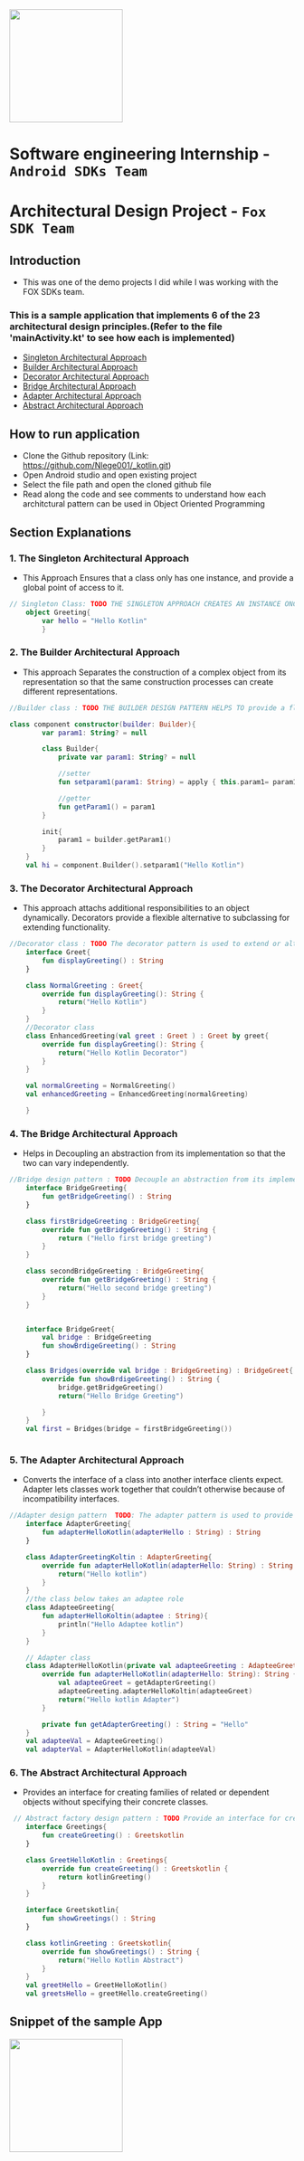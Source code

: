 <img src = https://github.com/Nlege001/_kotlin/blob/master/FOX_Logo-removebg-preview.png width = 200>

# Software engineering Internship - ```Android SDKs Team```

# Architectural Design Project - ```Fox SDK Team```
 



## Introduction
- This was one of the demo projects I did while I was working with the FOX SDKs team.

### This is a sample application that implements 6 of the 23 architectural design principles.(Refer to the file 'mainActivity.kt' to see how each is implemented)
   - [Singleton Architectural Approach](#1)
   - [Builder Architectural Approach](#2)
   - [Decorator Architectural Approach](#3)
   - [Bridge Architectural Approach](#4)
   - [Adapter Architectural Approach](#5)
   - [Abstract Architectural Approach](#6)
  

## How to run application
  - Clone the Github repository (Link: https://github.com/Nlege001/_kotlin.git)
  - Open Android studio and open existing project
  - Select the file path and open the cloned github file
  - Read along the code and see comments to understand how each architctural pattern can be used in Object Oriented Programming


## Section Explanations


### 1. The Singleton Architectural Approach

- This Approach Ensures that a class only has one instance, and provide a global point of access to it.

```Kotlin
// Singleton Class: TODO THE SINGLETON APPROACH CREATES AN INSTANCE ONCE AND GIVES THAT INSTANCE A GLOBAL SCOPE
    object Greeting{
        var hello = "Hello Kotlin"
        }
```

### 2. The Builder Architectural Approach
- This approach Separates the construction of a complex object from its representation so that the same construction processes can create different representations.

```Kotlin
//Builder class : TODO THE BUILDER DESIGN PATTERN HELPS TO provide a flexible solution to various object creation problems in object-oriented programming

class component constructor(builder: Builder){
        var param1: String? = null

        class Builder{
            private var param1: String? = null

            //setter
            fun setparam1(param1: String) = apply { this.param1= param1 }

            //getter
            fun getParam1() = param1
        }

        init{
            param1 = builder.getParam1()
        }
    }
    val hi = component.Builder().setparam1("Hello Kotlin")

```
### 3. The Decorator Architectural Approach
- This approach attachs additional responsibilities to an object dynamically. Decorators provide a flexible alternative to subclassing for extending functionality.
```Kotlin
//Decorator class : TODO The decorator pattern is used to extend or alter the functionality of objects at run-time by wrapping them in an object of a decorator class. This provides a flexible alternative to using inheritance to modify behaviour.
    interface Greet{
        fun displayGreeting() : String
    }

    class NormalGreeting : Greet{
        override fun displayGreeting(): String {
            return("Hello Kotlin")
        }
    }
    //Decorator class
    class EnhancedGreeting(val greet : Greet ) : Greet by greet{
        override fun displayGreeting(): String {
            return("Hello Kotlin Decorator")
        }
    }

    val normalGreeting = NormalGreeting()
    val enhancedGreeting = EnhancedGreeting(normalGreeting)

    }
```
### 4. The Bridge Architectural Approach
- Helps in Decoupling an abstraction from its implementation so that the two can vary independently.
```Kotlin
//Bridge design pattern : TODO Decouple an abstraction from its implementation so that the two can vary independently.
    interface BridgeGreeting{
        fun getBridgeGreeting() : String
    }

    class firstBridgeGreeting : BridgeGreeting{
        override fun getBridgeGreeting() : String {
            return ("Hello first bridge greeting")
        }
    }

    class secondBridgeGreeting : BridgeGreeting{
        override fun getBridgeGreeting() : String {
            return("Hello second bridge greeting")
        }
    }


    interface BridgeGreet{
        val bridge : BridgeGreeting
        fun showBrdigeGreeting() : String
    }

    class Bridges(override val bridge : BridgeGreeting) : BridgeGreet{
        override fun showBrdigeGreeting() : String {
            bridge.getBridgeGreeting()
            return("Hello Bridge Greeting")

        }
    }
    val first = Bridges(bridge = firstBridgeGreeting())



```
### 5. The Adapter Architectural Approach
- Converts the interface of a class into another interface clients expect. Adapter lets classes work together that couldn’t otherwise because of incompatibility interfaces.

```Kotlin
//Adapter design pattern  TODO: The adapter pattern is used to provide a link between two otherwise incompatible types by wrapping the "adaptee" with a class that supports the interface required by the client.
    interface AdapterGreeting{
        fun adapterHelloKotlin(adapterHello : String) : String
    }

    class AdapterGreetingKoltin : AdapterGreeting{
        override fun adapterHelloKotlin(adapterHello: String) : String {
            return("Hello kotlin")
        }
    }
    //the class below takes an adaptee role
    class AdapteeGreeting{
        fun adapterHelloKoltin(adaptee : String){
            println("Hello Adaptee kotlin")
        }
    }

    // Adapter class
    class AdapterHelloKotlin(private val adapteeGreeting : AdapteeGreeting) : AdapterGreeting{
        override fun adapterHelloKotlin(adapterHello: String): String {
            val adapteeGreet = getAdapterGreeting()
            adapteeGreeting.adapterHelloKoltin(adapteeGreet)
            return("Hello kotlin Adapter")
        }

        private fun getAdapterGreeting() : String = "Hello"
    }
    val adapteeVal = AdapteeGreeting()
    val adapterVal = AdapterHelloKotlin(adapteeVal)

```
### 6. The Abstract Architectural Approach
- Provides an interface for creating families of related or dependent objects without specifying their concrete classes.

```Kotlin
 // Abstract factory design pattern : TODO Provide an interface for creating families of related or dependent objects without specifying their concrete classes
    interface Greetings{
        fun createGreeting() : Greetskotlin
    }

    class GreetHelloKotlin : Greetings{
        override fun createGreeting() : Greetskotlin {
            return kotlinGreeting()
        }
    }

    interface Greetskotlin{
        fun showGreetings() : String
    }

    class kotlinGreeting : Greetskotlin{
        override fun showGreetings() : String {
            return("Hello Kotlin Abstract")
        }
    }
    val greetHello = GreetHelloKotlin()
    val greetsHello = greetHello.createGreeting()


```


      
## Snippet of the sample App
<img src = https://github.com/Nlege001/_kotlin/blob/master/mySingleton.jpg width = 200>
